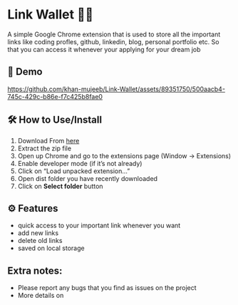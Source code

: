# Link Wallet 🔗💼

A simple Google Chrome extension that is used to store all the important links like coding profles, github, linkedin, blog, personal portfolio etc. So that you can access it whenever your applying for your dream job

## 🎥 Demo
https://github.com/khan-mujeeb/Link-Wallet/assets/89351750/500aacb4-745c-429c-b86e-f7c425b8fae0


## 🛠️ How to Use/Install
1. Download From [here](https://drive.google.com/file/d/1KnhJxTc4bMynpOVLpSbI2UBfgh4vax34/view?usp=sharing)
2. Extract the zip file
3. Open up Chrome and go to the extensions page (Window → Extensions)
4. Enable developer mode (if it’s not already)
5. Click on “Load unpacked extension…”
6. Open dist folder you have recently downloaded
7. Click on **Select folder** button

## ⚙️ Features
- quick access to your important link whenever you want
- add new links
- delete old links
- saved on local storage 

## Extra notes:

*   Please report any bugs that you find as issues on the project
*   More details on []()
